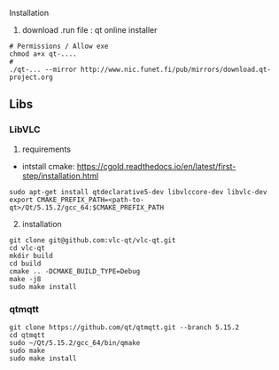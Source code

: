Installation
1. download .run file : qt online installer
```
# Permissions / Allow exe
chmod a+x qt-....
# 
./qt-... --mirror http://www.nic.funet.fi/pub/mirrors/download.qt-project.org
```

## Libs

### LibVLC
1. requirements
- intstall cmake: https://cgold.readthedocs.io/en/latest/first-step/installation.html
```
sudo apt-get install qtdeclarative5-dev libvlccore-dev libvlc-dev
export CMAKE_PREFIX_PATH=<path-to-qt>/Qt/5.15.2/gcc_64:$CMAKE_PREFIX_PATH
``` 
2. installation
```
git clone git@github.com:vlc-qt/vlc-qt.git
cd vlc-qt
mkdir build
cd build
cmake .. -DCMAKE_BUILD_TYPE=Debug
make -j8
sudo make install
```
### qtmqtt

```
git clone https://github.com/qt/qtmqtt.git --branch 5.15.2
cd qtmqtt
sudo ~/Qt/5.15.2/gcc_64/bin/qmake
sudo make
sudo make install
```
